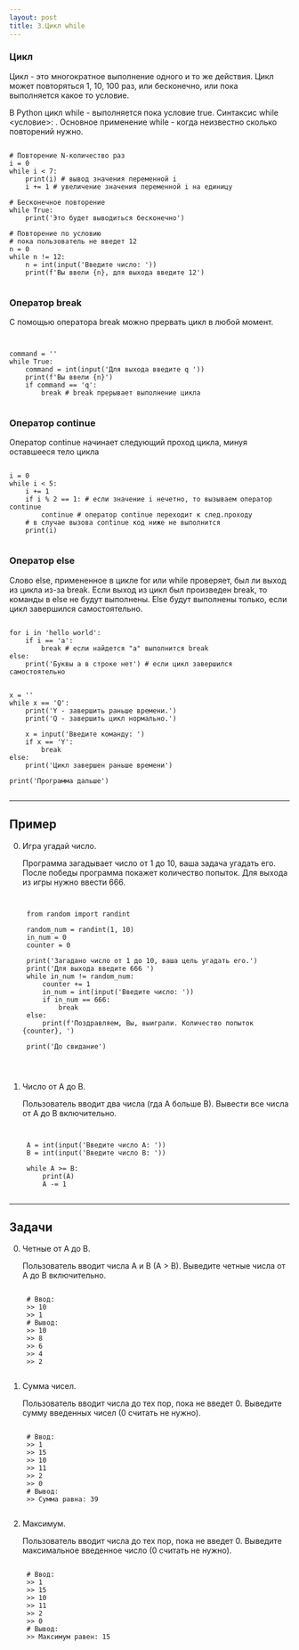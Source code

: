 ```yaml
---
layout: post
title: 3.Цикл while
---
```


### Цикл
Цикл - это многократное выполнение одного и то же действия. Цикл может повторяться 1, 10, 100 раз, или бесконечно, или пока выполняется какое то условие.

В Python цикл while - выполняется пока условие true. Синтаксис while <условие>: . Основное применение while - когда неизвестно сколько повторений нужно.

<pre><code data-language="python">
# Повторение N-количество раз
i = 0
while i < 7:
	print(i) # вывод значения переменной i
	i += 1 # увеличение значения переменной i на единицу

# Бесконечное повторение
while True:
	print('Это будет выводиться бесконечно')

# Повторение по условию
# пока пользователь не введет 12
n = 0
while n != 12:
	n = int(input('Введите число: '))
	print(f'Вы ввели {n}, для выхода введите 12')

</code></pre>

### Оператор break

С помощью оператора break можно прервать цикл в любой момент.

<pre><code data-language="python">

command = ''
while True:
	command = int(input('Для выхода введите q '))
	print(f'Вы ввели {n}')
	if command == 'q':
		break # break прерывает выполнение цикла

</code></pre>

### Оператор continue
Оператор continue начинает следующий проход цикла, минуя оставшееся тело цикла

<pre><code data-language="python">
i = 0
while i < 5:
    i += 1
    if i % 2 == 1: # если значение i нечетно, то вызываем оператор continue
        continue # оператор continue переходит к след.проходу
    # в случае вызова continue код ниже не выполнится
    print(i)

</code></pre>

### Оператор else

Слово else, примененное в цикле for или while проверяет, был ли выход из цикла из-за break. Если выход из цикл был произведен break, то команды в else не будут выполнены. Else будут выполнены только, если цикл завершился самостоятельно.

<pre><code data-language="python">
for i in 'hello world':
	if i == 'a':
		break # если найдется "а" выполнится break
else:
	print('Буквы a в строке нет') # если цикл завершился самостоятельно


x = ''
while x == 'Q':
	print('Y - завершить раньше времени.')
	print('Q - завершить цикл нормально.')

	x = input('Введите команду: ')
	if x == 'Y':
		break
else:
	print('Цикл завершен раньше времени')

print('Программа дальше')

</code></pre>

***

## Пример

0. Игра угадай число.

	Программа загадывает число от 1 до 10, ваша задача угадать его. После победы программа покажет количество попыток. Для выхода из игры нужно ввести 666.

	<pre><code data-language="python">

	from random import randint

	random_num = randint(1, 10)
	in_num = 0
	counter = 0

	print('Загадано число от 1 до 10, ваша цель угадать его.')
	print('Для выхода введите 666 ')
	while in_num != random_num:
	    counter += 1
	    in_num = int(input('Введите число: '))
	    if in_num == 666:
	        break
	else:
	    print(f'Поздравляем, Вы, выиграли. Количество попыток {counter}, ')

	print('До свидание')


	</code></pre>

0. Число от A до B.

	Пользователь вводит два числа (гда А больше В). Вывести все числа от A до B включительно.

	<pre><code data-language="python">

	A = int(input('Введите число A: '))
	B = int(input('Введите число B: '))

	while A >= B:
		print(A)
		A -= 1
	</code></pre>
	
***

## Задачи

0. Четные от A до B.

	Пользователь вводит числа A и B (A > B). Выведите четные числа от A до B включительно.

	<pre><code data-language="python">
	# Ввод:
	>> 10
	>> 1
	# Вывод:
	>> 10
	>> 8
	>> 6
	>> 4
	>> 2
	</code></pre>


0. Сумма чисел.

	Пользователь вводит числа до тех пор, пока не введет 0. Выведите сумму введенных чисел (0 считать не нужно).

	<pre><code data-language="python">
	# Ввод:
	>> 1
	>> 15
	>> 10
	>> 11
	>> 2
	>> 0
	# Вывод:
	>> Сумма равна: 39
	</code></pre>

0. Максимум.

	Пользователь вводит числа до тех пор, пока не введет 0. Выведите максимальное введенное число (0 считать не нужно).

	<pre><code data-language="python">
	# Ввод:
	>> 1
	>> 15
	>> 10
	>> 11
	>> 2
	>> 0
	# Вывод:
	>> Максимум равен: 15
	</code></pre>
